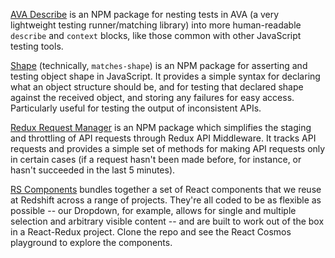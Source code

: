 [AVA Describe](https://github.com/sashafklein/ava-describe) is an NPM package for nesting tests in AVA (a very lightweight testing runner/matching library) into more human-readable `describe` and `context` blocks, like those common with other JavaScript testing tools.

[Shape](https://github.com/sashafklein/shape) (technically, `matches-shape`) is an NPM package for asserting and testing object shape in JavaScript. It provides a simple syntax for declaring what an object structure should be, and for testing that declared shape against the received object, and storing any failures for easy access. Particularly useful for testing the output of inconsistent APIs.

[Redux Request Manager](https://github.com/sashafklein/redux-request-manager) is an NPM package which simplifies the staging and throttling of API requests through Redux API Middleware. It tracks API requests and provides a simple set of methods for making API requests only in certain cases (if a request hasn't been made before, for instance, or hasn't succeeded in the last 5 minutes).

[RS Components](https://github.com/weareredshift/rs-components) bundles together a set of React components that we reuse at Redshift across a range of projects. They're all coded to be as flexible as possible -- our Dropdown, for example, allows for single and multiple selection and arbitrary visible content -- and are built to work out of the box in a React-Redux project. Clone the repo and see the React Cosmos playground to explore the components.
